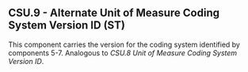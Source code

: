 ## CSU.9 - Alternate Unit of Measure Coding System Version ID (ST)

This component carries the version for the coding system identified by components 5-7. Analogous to _CSU.8 Unit of Measure Coding System Version ID_.
